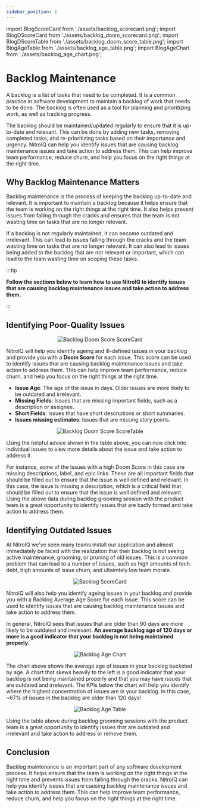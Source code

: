 ```yaml
---
sidebar_position: 2
---
```


import BlogScoreCard from './assets/backlog_scorecard.png';
import BlogDScoreCard from './assets/backlog_doom_scorecard.png';
import BlogDScoreTable from './assets/backlog_doom_score_table.png';
import BlogAgeTable from './assets/backlog_age_table.png';
import BlogAgeChart from './assets/backlog_age_chart.png';

# Backlog Maintenance

A backlog is a list of tasks that need to be completed. It is a common practice in software development to maintain a backlog of work that needs to be done. The backlog is often used as a tool for planning and prioritizing work, as well as tracking progress.

The backlog should be maintained/updated regularly to ensure that it is up-to-date and relevant. This can be done by adding new tasks, removing completed tasks, and re-prioritizing tasks based on their importance and urgency. NitroIQ can help you identify issues that are causing backlog maintenance issues and take action to address them. This can help improve team performance, reduce churn, and help you focus on the right things at the right time.

## Why Backlog Maintenance Matters

Backlog maintenance is the process of keeping the backlog up-to-date and relevant. It is important to maintain a backlog because it helps ensure that the team is working on the right things at the right time. It also helps prevent issues from falling through the cracks and ensures that the team is not wasting time on tasks that are no longer relevant.

If a backlog is not regularly maintained, it can become outdated and irrelevant. This can lead to issues falling through the cracks and the team wasting time on tasks that are no longer relevant. It can also lead to issues being added to the backlog that are not relevant or important, which can lead to the team wasting time on scoping these tasks.

:::tip

**Follow the sections below to learn how to use NitroIQ to identify issues that are causing backlog maintenance issues and take action to address them.**

:::

## Identifying Poor-Quality Issues

<div align="center">
<img src={BlogDScoreCard} className="doc_image" alt="Backlog Doom Score ScoreCard"/>
</div>

NitroIQ will help you identify ageing and ill-defined issues in your backlog and provide you with a **Doom Score** for each issue. This score can be used to identify issues that are causing backlog maintenance issues and take action to address them. This can help improve team performance, reduce churn, and help you focus on the right things at the right time.

- **Issue Age**: The age of the issue in days. Older issues are more likely to be outdated and irrelevant.
- **Missing Fields**: Issues that are missing important fields, such as a description or assignee.
- **Short Fields**: Issues that have short descriptions or short summaries.
- **Issues missing estimates**: Issues that are missing story points.

<div align="center">
<img src={BlogDScoreTable} className="doc_image" alt="Backlog Doom Score ScoreTable"/>
</div>

Using the helpful advice shown in the table above, you can now click into individual issues to view more details about the issue and take action to address it.

For instance, some of the issues with a high Doom Score in this case are missing descriptions, label, and epic links. These are all important fields that should be filled out to ensure that the issue is well defined and relevant. In this case, the issue is missing a description, which is a critical field that should be filled out to ensure that the issue is well defined and relevant. Using the above data during backlog grooming session with the product team is a great opportunity to identify issues that are badly formed and take action to address them.

## Identifying Outdated Issues

At NitroIQ we've seen many teams install our application and almost immediately be faced with the realization that their backlog is not seeing active maintenance, grooming, or pruning of old issues. This is a common problem that can lead to a number of issues, such as high amounts of tech debt, high amounts of issue churn, and ultaimtely low team morale.

<div align="center">
<img src={BlogScoreCard} className="doc_image" alt="Backlog ScoreCard"/>
</div>

NitroIQ will also help you identify ageing issues in your backlog and provide you with a Backlog Average Age Score for each issue. This score can be used to identify issues that are causing backlog maintenance issues and take action to address them.

In general, NitroIQ sees that issues that are older than 90 days are more likely to be outdated and irrelevant. **An average backlog age of 120 days or more is a good indicator that your backlog is not being maintained properly.**

<div align="center">
<img src={BlogAgeChart} className="doc_image" alt="Backlog Age Chart"/>
</div>

The chart above shows the average age of issues in your backlog bucketed by age. A chart that skews heavily to the left is a good indicator that your backlog is not being maintained properly and that you may have issues that are outdated and irrelevant. The KPIs below the chart will help you identify where the highest concentration of issues are in your backlog. In this case, ~67% of issues in the backlog are older than 120 days!

<div align="center">
<img src={BlogAgeTable} className="doc_image" alt="Backlog Age Table"/>
</div>

Using the table above during backlog grooming sessions with the product team is a great opportunity to identify issues that are outdated and irrelevant and take action to address or remove them.

## Conclusion

Backlog maintenance is an important part of any software development process. It helps ensure that the team is working on the right things at the right time and prevents issues from falling through the cracks. NitroIQ can help you identify issues that are causing backlog maintenance issues and take action to address them. This can help improve team performance, reduce churn, and help you focus on the right things at the right time.

